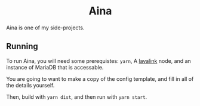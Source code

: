 <h1 align="center">Aina</h1>
Aina is one of my side-projects.

## Running
To run Aina, you will need some prerequistes:
`yarn`, A [lavalink](https://github.com/freyacodes/Lavalink) node, and an instance of MariaDB that is accessable.

You are going to want to make a copy of the config template, and fill in all of the details yourself.

Then, build with `yarn dist`, and then run with `yarn start`.
